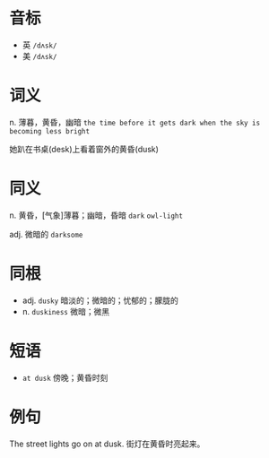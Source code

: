 # 音标

- 英 `/dʌsk/`
- 美 `/dʌsk/`

# 词义

n. 薄暮，黄昏，幽暗
`the time before it gets dark when the sky is becoming less bright`



她趴在书桌(desk)上看着窗外的黄昏(dusk)

# 同义

n. 黄昏，[气象]薄暮；幽暗，昏暗
`dark` `owl-light`

adj. 微暗的
`darksome`

# 同根

- adj. `dusky` 暗淡的；微暗的；忧郁的；朦胧的
- n. `duskiness` 微暗；微黑

# 短语

- `at dusk` 傍晚；黄昏时刻

# 例句

The street lights go on at dusk.
街灯在黄昏时亮起来。


